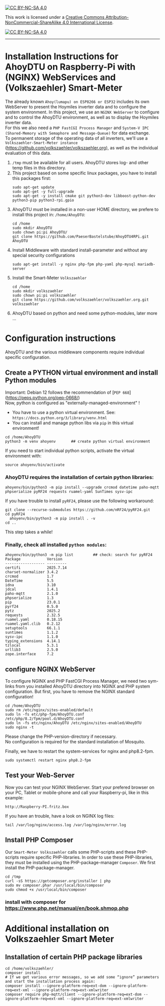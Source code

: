 [![CC BY-NC-SA 4.0][cc-by-nc-sa-shield]][cc-by-nc-sa]

This work is licensed under a
[Creative Commons Attribution-NonCommercial-ShareAlike 4.0 International License][cc-by-nc-sa].

[![CC BY-NC-SA 4.0][cc-by-nc-sa-image]][cc-by-nc-sa]

[cc-by-nc-sa]: https://creativecommons.org/licenses/by-nc-sa/4.0/deed.de
[cc-by-nc-sa-image]: https://licensebuttons.net/l/by-nc-sa/4.0/88x31.png
[cc-by-nc-sa-shield]: https://img.shields.io/badge/License-CC%20BY--NC--SA%204.0-lightgrey.svg

---
# Installation Instructions for AhoyDTU on Raspberry-Pi with (NGINX) WebServices and (Volkszaehler) Smart-Meter
The already known `Ahoy(lumapu) on ESP8266 or ESP32` includes its own WebServer to present the Hoymiles inverter data and to configure the system environment.
In this project, we use an `NGINX WebServer` to configure and to control the AhoyDTU environment, as well as to display the Hoymiles inverter data.  
For this we also need a `PHP FastCGI Process Manager` and `System-V IPC (Shared-Memory with Semaphore and Message-Queue)` for data exchange.  
To permanent storage of the operating data of all inverters, we'll use a `Volkszaehler-Smart-Meter instance` 
(https://github.com/volkszaehler/volkszaehler.org), as well as the individual evaluation of this data.

1. `/tmp` must be available for all users. AhoyDTU stores log- and other temp files in this directory.
2. This project based on some specific linux packages, you have to install this packages first:
   ```code
   sudo apt-get update
   sudo apt-get -y full-upgrade
   sudo apt-get -y install cmake git python3-dev libboost-python-dev python3-pip python3-rpi.gpio
   ```
3. AhoyDTU must be installed in a non-user HOME directory, we prefere to install this project in: `/home/AhoyDTU`:
   ```code
   cd /home
   sudo mkdir AhoyDTU
   sudo chown pi:pi AhoyDTU/
   git clone https://github.com/PaeserBastelstube/AhoyDTU4RPi.git AhoyDTU
   ```
4. Install Middleware with standard install-parameter and without any special security configurations
   ```code
   sudo apt-get install -y nginx php-fpm php-yaml php-mysql mariadb-server
   ```
5. Install the Smart-Meter `Volkszaehler`
   ```code
   cd /home
   sudo mkdir volkszaehler
   sudo chown pi:pi volkszaehler
   git clone https://github.com/volkszaehler/volkszaehler.org.git volkszaehler
   ```
6. AhoyDTU based on python and need some python-modules, later more ...


# Configuration instructions
AhoyDTU and the various middleware components require individual specific configuration.


## Create a PYTHON virtual environment and install Python modules
Important: Debian 12 follows the recommendation of [`PEP 668`]
(https://peps.python.org/pep-0668/)  
Now, python is configured as "externally-managed-environment" !
- You have to use a python virtual environment. See: `https://docs.python.org/3/library/venv.html`
- You can install and manage python libs via `pip` in this virtual environment!

```code
cd /home/AhoyDTU
python3 -m venv ahoyenv       ## create python virtual environment
```
If you need to start individual python scripts, activate the virtual environment with:  
```code
source ahoyenv/bin/activate
```

### AhoyDTU requires the installation of certain python libraries:
```code
ahoyenv/bin/python3 -m pip install --upgrade crcmod datetime paho-mqtt phpserialize pyRF24 requests ruamel-yaml SunTimes sysv-ipc
```

If you have trouble to install `pyRF24`, please use the following workaround:
```code
git clone --recurse-submodules https://github.com/nRF24/pyRF24.git
cd pyRF24
  ahoyenv/bin/python3 -m pip install . -v
cd ..
```
This step takes a while!


### Finally, check all installed `python modules`:
```code
ahoyenv/bin/python3 -m pip list         ## check: search for pyRF24
Package            Version
------------------ ---------
certifi            2025.7.14
charset-normalizer 3.4.2
crcmod             1.7
DateTime           5.5
idna               3.10
jdcal              1.4.1
paho-mqtt          2.1.0
phpserialize       1.3
pip                23.0.1
pyrf24             0.5.0
pytz               2025.2
requests           2.32.5
ruamel.yaml        0.18.15
ruamel.yaml.clib   0.2.12
setuptools         66.1.1
suntimes           1.1.2
sysv-ipc           1.1.0
typing_extensions  4.14.1
tzlocal            5.3.1
urllib3            2.5.0
zope.interface     7.2
```


## configure NGINX WebServer
To configure NGINX and PHP FastCGI Process Manager, we need two sym-links from you installed AhoyDTU directory into NGINX and PHP system configuration. But first, you have to remove the NGINX standard configuration!

```code
cd /home/AhoyDTU
sudo rm /etc/nginx/sites-enabled/default
sudo ln -fs etc/php-fpm/AhoyDTU.conf /etc/php/8.2/fpm/pool.d/AhoyDTU.conf
sudo ln -fs etc/nginx/AhoyDTU /etc/nginx/sites-enabled/AhoyDTU
sudo nginx -t
```
Please change the PHP-version-directory if necessary.  
No configuration is required for the standard installation of Mosquito.

Finally, we have to restart the system-services for nginx and php8.2-fpm.  
```code
sudo systemctl restart nginx php8.2-fpm
```

## Test your Web-Server
Now you can test your NGINX WebServer. Start your prefered browser on your PC, Tablet or mobile-phone and call your Raspberry-pi, like in this example:
```code
http://Raspberry-PI.fritz.box
```

If you have an trouble, have a look on NGINX log files:
```code
tail /var/log/nginx/access.log /var/log/nginx/error.log
```

## Install PHP Composer
Our `Smart-Meter Volkszaehler` calls some PHP-scripts and these PHP-scripts require specific PHP-libraries. In order to use these PHP-libraries, they must be installed using the PHP-package-manager `Composer`. We first install the PHP-package-manager.
```code
cd /tmp
curl -sS https://getcomposer.org/installer | php
sudo mv composer.phar /usr/local/bin/composer
sudo chmod +x /usr/local/bin/composer
```

### install with composer for https://www.php.net/manual/en/book.shmop.php


# Additional installation on Volkszaehler Smart Meter

## Installation of certain PHP package libraries 
```code
cd /home/volkszaehler/
composer install
# If we get various error messages, so we add some “ignore” parameters and start the installation process again:
composer install --ignore-platform-req=ext-dom --ignore-platform-req=ext-xml --ignore-platform-req=ext-xmlwriter
composer require php-mqtt/client --ignore-platform-req=ext-dom --ignore-platform-req=ext-xml --ignore-platform-req=ext-xmlwriter
```


